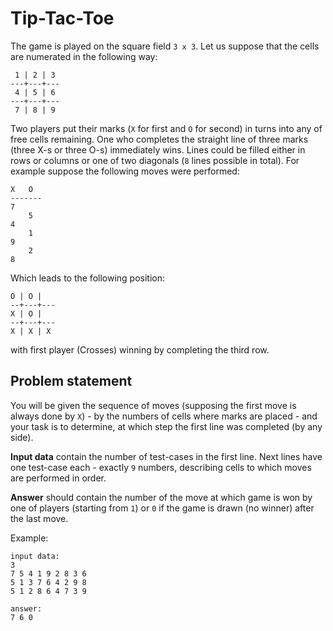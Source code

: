 # Tip-Tac-Toe
The game is played on the square field `3 x 3`. Let us suppose that the cells are numerated in the following way:
```
 1 | 2 | 3
---+---+---
 4 | 5 | 6
---+---+---
 7 | 8 | 9
 ```
 
 Two players put their marks (`X` for first and `O` for second) in turns into any of free cells remaining. One who completes the straight line of three marks (three X-s or three O-s) immediately wins. Lines could be filled either in rows or columns or one of two diagonals (`8` lines possible in total). For example suppose the following moves were performed:
 ```
 X   O
-------
 7
     5
 4
     1
 9
     2
 8
 ```
 
 Which leads to the following position:
 ```
 O | O |  
--+---+---
 X | O |  
--+---+---
 X | X | X
 ```
 
 with first player (Crosses) winning by completing the third row.
 
 ## Problem statement
 
 You will be given the sequence of moves (supposing the first move is always done by `X`) - by the numbers of cells where marks are placed - and your task is to determine, at which step the first line was completed (by any side).

**Input data** contain the number of test-cases in the first line.
Next lines have one test-case each - exactly `9` numbers, describing cells to which moves are performed in order.

**Answer** should contain the number of the move at which game is won by one of players (starting from `1`) or `0` if the game is drawn (no winner) after the last move.

Example:
```
input data:
3
7 5 4 1 9 2 8 3 6
5 1 3 7 6 4 2 9 8
5 1 2 8 6 4 7 3 9

answer:
7 6 0
```
